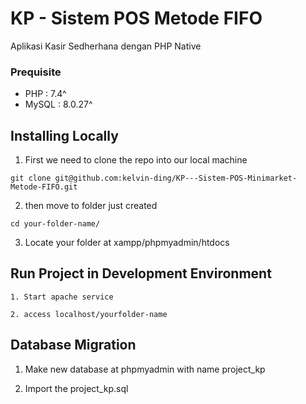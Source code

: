 # KP - Sistem POS Metode FIFO
Aplikasi Kasir Sedherhana dengan PHP Native

### Prequisite

- PHP : 7.4^ 
- MySQL : 8.0.27^

## Installing Locally

1. First we need to clone the repo into our local machine

```
git clone git@github.com:kelvin-ding/KP---Sistem-POS-Minimarket-Metode-FIFO.git
```

2. then move to folder just created

```
cd your-folder-name/
```

3. Locate your folder at xampp/phpmyadmin/htdocs



## Run Project in Development Environment

```
1. Start apache service

2. access localhost/yourfolder-name

```


## Database Migration

1. Make new database at phpmyadmin with name project_kp

2. Import the project_kp.sql
